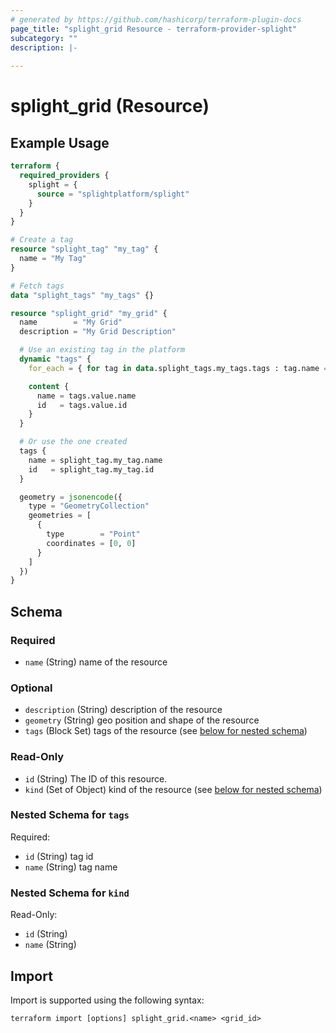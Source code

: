 ```yaml
---
# generated by https://github.com/hashicorp/terraform-plugin-docs
page_title: "splight_grid Resource - terraform-provider-splight"
subcategory: ""
description: |-
  
---
```


# splight_grid (Resource)



## Example Usage

```terraform
terraform {
  required_providers {
    splight = {
      source = "splightplatform/splight"
    }
  }
}

# Create a tag
resource "splight_tag" "my_tag" {
  name = "My Tag"
}

# Fetch tags
data "splight_tags" "my_tags" {}

resource "splight_grid" "my_grid" {
  name        = "My Grid"
  description = "My Grid Description"

  # Use an existing tag in the platform
  dynamic "tags" {
    for_each = { for tag in data.splight_tags.my_tags.tags : tag.name => tag if tag.name == "Existing Tag" }

    content {
      name = tags.value.name
      id   = tags.value.id
    }
  }

  # Or use the one created
  tags {
    name = splight_tag.my_tag.name
    id   = splight_tag.my_tag.id
  }

  geometry = jsonencode({
    type = "GeometryCollection"
    geometries = [
      {
        type        = "Point"
        coordinates = [0, 0]
      }
    ]
  })
}
```

<!-- schema generated by tfplugindocs -->
## Schema

### Required

- `name` (String) name of the resource

### Optional

- `description` (String) description of the resource
- `geometry` (String) geo position and shape of the resource
- `tags` (Block Set) tags of the resource (see [below for nested schema](#nestedblock--tags))

### Read-Only

- `id` (String) The ID of this resource.
- `kind` (Set of Object) kind of the resource (see [below for nested schema](#nestedatt--kind))

<a id="nestedblock--tags"></a>
### Nested Schema for `tags`

Required:

- `id` (String) tag id
- `name` (String) tag name


<a id="nestedatt--kind"></a>
### Nested Schema for `kind`

Read-Only:

- `id` (String)
- `name` (String)

## Import

Import is supported using the following syntax:

```shell
terraform import [options] splight_grid.<name> <grid_id>
```
